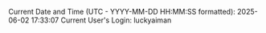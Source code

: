Current Date and Time (UTC - YYYY-MM-DD HH:MM:SS formatted): 2025-06-02 17:33:07
Current User's Login: luckyaiman
